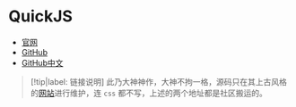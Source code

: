 # QuickJS
* [官网](https://bellard.org/quickjs/)
* [GitHub](https://github.com/bellard/quickjs)
* [GitHub中文](https://github.com/quickjs-zh/QuickJS)

> [!tip|label: 链接说明]
> 此乃大神神作，大神不拘一格，源码只在其上古风格的[网站](https://bellard.org/)进行维护，连 `css` 都不写，上述的两个地址都是社区搬运的。
